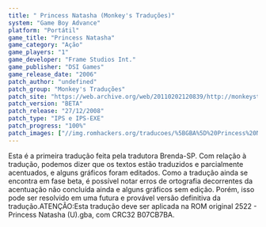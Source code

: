 ```yaml
---
title: " Princess Natasha (Monkey's Traduções)"
system: "Game Boy Advance"
platform: "Portátil"
game_title: "Princess Natasha"
game_category: "Ação"
game_players: "1"
game_developer: "Frame Studios Int."
game_publisher: "DSI Games"
game_release_date: "2006"
patch_author: "undefined"
patch_group: "Monkey's Traduções"
patch_site: "https://web.archive.org/web/20110202120839/http://monkeystraducoes.com/"
patch_version: "BETA"
patch_release: "27/12/2008"
patch_type: "IPS e IPS-EXE"
patch_progress: "100%"
patch_images: ["//img.romhackers.org/traducoes/%5BGBA%5D%20Princess%20Natasha%20-%20Monkey's%20Tradu%C3%A7%C3%B5es%20-%201.png","//img.romhackers.org/traducoes/%5BGBA%5D%20Princess%20Natasha%20-%20Monkey's%20Tradu%C3%A7%C3%B5es%20-%202.png","//img.romhackers.org/traducoes/%5BGBA%5D%20Princess%20Natasha%20-%20Monkey's%20Tradu%C3%A7%C3%B5es%20-%203.png"]
---
```

Esta é a primeira tradução feita pela tradutora Brenda-SP. Com relação à tradução, podemos dizer que os textos estão traduzidos e parcialmente acentuados, e alguns gráficos foram editados. Como a tradução ainda se encontra em fase beta, é possível notar erros de ortografia decorrentes da acentuação não concluída ainda e alguns gráficos sem edição. Porém, isso pode ser resolvido em uma futura e provável versão definitiva da tradução.ATENÇÃO:Esta tradução deve ser aplicada na ROM original 2522 - Princess Natasha (U).gba, com CRC32 B07CB7BA.